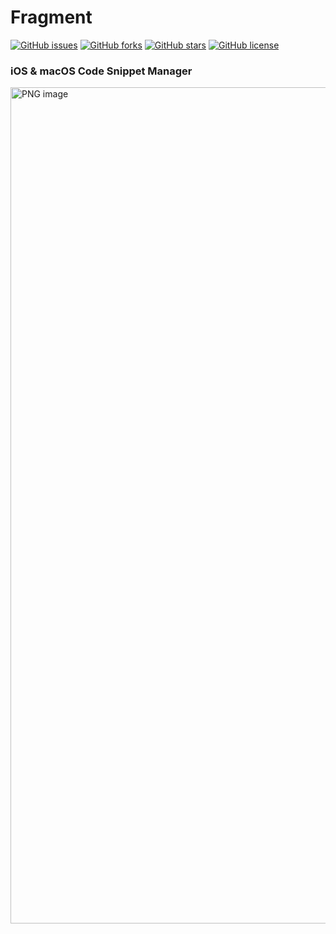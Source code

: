 # Fragment
[![GitHub issues](https://img.shields.io/github/issues/dan-hart/Fragment)](https://github.com/dan-hart/Fragment/issues)
[![GitHub forks](https://img.shields.io/github/forks/dan-hart/Fragment)](https://github.com/dan-hart/Fragment/network)
[![GitHub stars](https://img.shields.io/github/stars/dan-hart/Fragment)](https://github.com/dan-hart/Fragment/stargazers)
[![GitHub license](https://img.shields.io/github/license/dan-hart/Fragment)](https://github.com/dan-hart/Fragment)
### iOS & macOS Code Snippet Manager

<img width="1338" alt="PNG image" src="https://user-images.githubusercontent.com/13913605/159187703-2d976028-79d7-467b-9235-e299c230a298.png">
